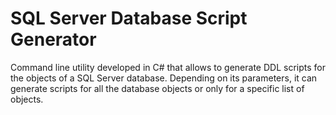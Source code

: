 # SQL Server Database Script Generator

Command line utility developed in C# that allows to generate DDL scripts for the objects of a SQL Server database. Depending on its parameters, it can generate scripts for all the database objects or only for a specific list of objects.
